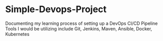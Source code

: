 # Simple-Devops-Project
Documenting my learning process of setting up a DevOps CI/CD Pipeline 
Tools I would be utilizing include 
  Git,
  Jenkins,
  Maven,
  Ansible,
  Docker,
  Kubernetes
